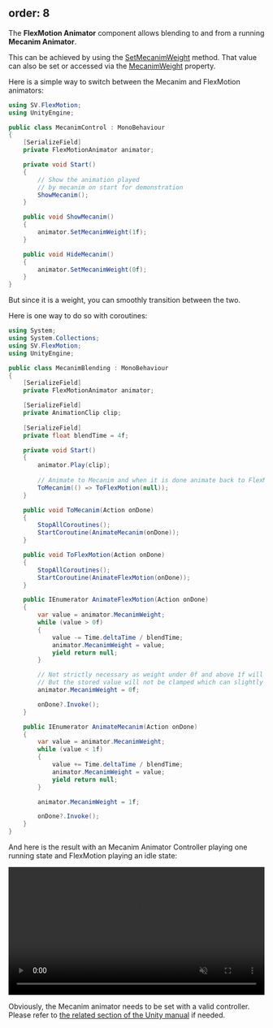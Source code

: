 order: 8
---

The **FlexMotion Animator** component allows blending to and from a running **Mecanim Animator**.

This can be achieved by using the [SetMecanimWeight](xref:api-SV.FlexMotion.FlexMotionAnimator.SetMecanimWeight(System.Single)) method.
That value can also be set or accessed via the [MecanimWeight](xref:api-SV.FlexMotion.FlexMotionAnimator.MecanimWeight) property.

Here is a simple way to switch between the Mecanim and FlexMotion animators:

```csharp
using SV.FlexMotion;
using UnityEngine;

public class MecanimControl : MonoBehaviour
{
    [SerializeField]
    private FlexMotionAnimator animator;

    private void Start()
    {
        // Show the animation played
        // by mecanim on start for demonstration
        ShowMecanim();
    }

    public void ShowMecanim()
    {
        animator.SetMecanimWeight(1f);
    }

    public void HideMecanim()
    {
        animator.SetMecanimWeight(0f);
    }
}
```

But since it is a weight, you can smoothly transition between the two.

Here is one way to do so with coroutines:

```csharp
using System;
using System.Collections;
using SV.FlexMotion;
using UnityEngine;

public class MecanimBlending : MonoBehaviour
{
    [SerializeField]
    private FlexMotionAnimator animator;

    [SerializeField]
    private AnimationClip clip;
    
    [SerializeField]
    private float blendTime = 4f;

    private void Start()
    {
        animator.Play(clip);
        
        // Animate to Mecanim and when it is done animate back to FlexMotion
        ToMecanim(() => ToFlexMotion(null));
    }

    public void ToMecanim(Action onDone)
    {
        StopAllCoroutines();
        StartCoroutine(AnimateMecanim(onDone));
    }

    public void ToFlexMotion(Action onDone)
    {
        StopAllCoroutines();
        StartCoroutine(AnimateFlexMotion(onDone));
    }

    public IEnumerator AnimateFlexMotion(Action onDone)
    {
        var value = animator.MecanimWeight;
        while (value > 0f)
        {
            value -= Time.deltaTime / blendTime;
            animator.MecanimWeight = value;
            yield return null;
        }

        // Not strictly necessary as weight under 0f and above 1f will be processed as 0f and 1f.
        // But the stored value will not be clamped which can slightly alter animation time.
        animator.MecanimWeight = 0f;

        onDone?.Invoke();
    }

    public IEnumerator AnimateMecanim(Action onDone)
    {
        var value = animator.MecanimWeight;
        while (value < 1f)
        {
            value += Time.deltaTime / blendTime;
            animator.MecanimWeight = value;
            yield return null;
        }

        animator.MecanimWeight = 1f;

        onDone?.Invoke();
    }
}
```

And here is the result with an Mecanim Animator Controller playing one running state and FlexMotion playing an idle state:

<div Class="text-center">
    <video controls autoplay muted loop src="/img/documentation/blend-into-mecanim.webm" width="100%"></video>
</div>

Obviously, the Mecanim animator needs to be set with a valid controller. 
Please refer to [the related section of the Unity manual](https://docs.unity3d.com/Manual/class-Animator.html) if needed.
